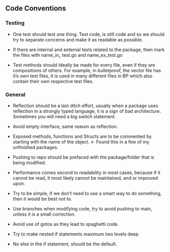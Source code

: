 ## Code Conventions

### Testing 

- One test should test one thing. Test code, is still code and so we should try to separate concerns and make it as readable as possible.

- If there are internal and external tests related to the package, then mark the files with name_in_ test.go and name_ex_test.go 

- Test methods should Ideally be made for every file, even if they are compositions of others. For example, in bulletproof, the vector file has it’s own test files, it is used in many different files in BP which also contain their own respective test files.

### General

- Reflection should be a last ditch effort, usually when a package uses reflection in a strongly typed language, it is a sign of bad architecture. Sometimes you will need a big switch statement.

- Avoid empty interface, same reason as reflection.

- Exposed methods, functions and Structs are to be commented by starting with the name of the object. <- Found this in a few of my unfinished packages.

- Pushing to repo should be prefaced with the package/folder that is being modified.

- Performance comes second to readability in most cases, because if it cannot be read, it most likely cannot be maintained, and or improved upon.

- Try to be simple, if we don’t need to use a smart way to do something, then it would be best not to.

- Use branches when modifying code, try to avoid pushing to main, unless it is a small correction. 

- Avoid use of gotos as they lead to spaghetti code.

- Try to make nested if statements maximum two levels deep. 

- No else in the if statement, should be the default.